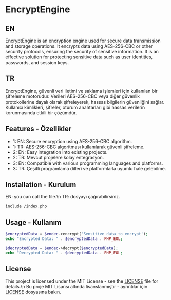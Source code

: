 # EncryptEngine

## EN
EncryptEngine is an encryption engine used for secure data transmission and storage operations. It encrypts data using AES-256-CBC or other security protocols, ensuring the security of sensitive information. It is an effective solution for protecting sensitive data such as user identities, passwords, and session keys.
## TR
EncryptEngine, güvenli veri iletimi ve saklama işlemleri için kullanılan bir şifreleme motorudur. Verileri AES-256-CBC veya diğer güvenlik protokollerine dayalı olarak şifreleyerek, hassas bilgilerin güvenliğini sağlar. Kullanıcı kimlikleri, şifreler, oturum anahtarları gibi hassas verilerin korunmasında etkili bir çözümdür.


## Features - Özellikler

- 1: EN: Secure encryption using AES-256-CBC algorithm.
- 1: TR: AES-256-CBC algoritması kullanılarak güvenli şifreleme.
- 2: EN: Easy integration into existing projects.
- 2: TR: Mevcut projelere kolay entegrasyon.
- 3: EN: Compatible with various programming languages and platforms.
- 3: TR: Çeşitli programlama dilleri ve platformlarla uyumlu hale gelebilme.



## Installation - Kurulum

EN: you can call the file.\n
TR: dosyayı çağırabilirsiniz.

```bash
include /index.php
```

## Usage - Kullanım

```php
$encryptedData = $endec->encrypt('Sensitive data to encrypt');
echo "Encrypted Data: " . $encryptedData . PHP_EOL;

$decryptedData = $endec->decrypt($encryptedData);
echo "Decrypted Data: " . $decryptedData . PHP_EOL;
```

## License
This project is licensed under the MIT License - see the [LICENSE](https://github.com/imehmetgenc/encryptEngine/blob/main/LICENSE) file for details.\n
Bu proje MIT Lisansı altında lisanslanmıştır - ayrıntılar için [LICENSE](https://github.com/imehmetgenc/encryptEngine/blob/main/LICENSE) dosyasına bakın.


